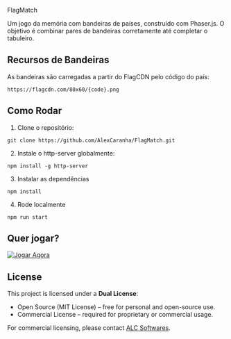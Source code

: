 FlagMatch

Um jogo da memória com bandeiras de países, construído com Phaser.js.
O objetivo é combinar pares de bandeiras corretamente até completar o tabuleiro.


## Recursos de Bandeiras

As bandeiras são carregadas a partir do FlagCDN pelo código do país:
```
https://flagcdn.com/80x60/{code}.png
```

## Como Rodar

1. Clone o repositório:

```
git clone https://github.com/AlexCaranha/FlagMatch.git
```

2. Instale o http-server globalmente:

```
npm install -g http-server
```

3. Instalar as dependências

```
npm install
```

4. Rode localmente

```
npm run start
```

## Quer jogar?

[![Jogar Agora](https://img.shields.io/badge/Jogar-Flag%20Match-blue)](https://alexcaranha.github.io/FlagMatch)

## License

This project is licensed under a **Dual License**:

- Open Source (MIT License) – free for personal and open-source use.  
- Commercial License – required for proprietary or commercial usage.  

For commercial licensing, please contact [ALC Softwares](https://alcsoftwares.com).